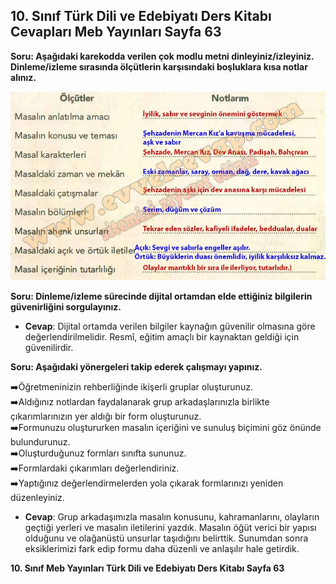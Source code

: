 ## 10. Sınıf Türk Dili ve Edebiyatı Ders Kitabı Cevapları Meb Yayınları Sayfa 63

**Soru: Aşağıdaki karekodda verilen çok modlu metni dinleyiniz/izleyiniz. Dinleme/izleme sırasında ölçütlerin karşısındaki boşluklara kısa notlar alınız.**

![](./image1.webp)

**Soru: Dinleme/izleme sürecinde dijital ortamdan elde ettiğiniz bilgilerin güvenirliğini sorgulayınız.**

* **Cevap**: Dijital ortamda verilen bilgiler kaynağın güvenilir olmasına göre değerlendirilmelidir. Resmî, eğitim amaçlı bir kaynaktan geldiği için güvenilirdir.

**Soru: Aşağıdaki yönergeleri takip ederek çalışmayı yapınız.**

➡️Öğretmeninizin rehberliğinde ikişerli gruplar oluşturunuz.  
 ➡️Aldığınız notlardan faydalanarak grup arkadaşlarınızla birlikte çıkarımlarınızın yer aldığı bir form oluşturunuz.  
 ➡️Formunuzu oluştururken masalın içeriğini ve sunuluş biçimini göz önünde bulundurunuz.  
 ➡️Oluşturduğunuz formları sınıfta sununuz.  
 ➡️Formlardaki çıkarımları değerlendiriniz.  
 ➡️Yaptığınız değerlendirmelerden yola çıkarak formlarınızı yeniden düzenleyiniz.

* **Cevap**: Grup arkadaşımızla masalın konusunu, kahramanlarını, olayların geçtiği yerleri ve masalın iletilerini yazdık. Masalın öğüt verici bir yapısı olduğunu ve olağanüstü unsurlar taşıdığını belirttik. Sunumdan sonra eksiklerimizi fark edip formu daha düzenli ve anlaşılır hale getirdik.

**10. Sınıf Meb Yayınları Türk Dili ve Edebiyatı Ders Kitabı Sayfa 63**